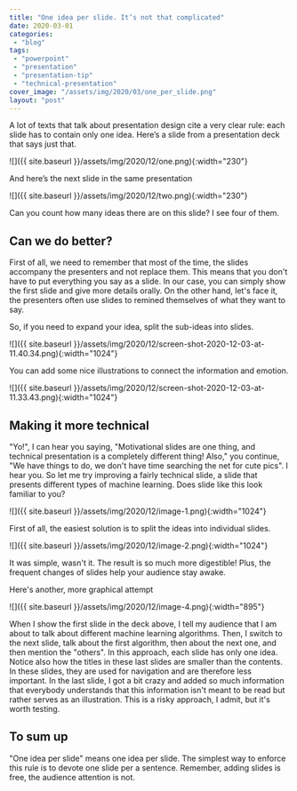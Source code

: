 ```yaml
---
title: "One idea per slide. It’s not that complicated"
date: 2020-03-01
categories: 
 - "blog"
tags: 
 - "powerpoint"
 - "presentation"
 - "presentation-tip"
 - "technical-presentation"
cover_image: "/assets/img/2020/03/one_per_slide.png"
layout: "post"
---
```


A lot of texts that talk about presentation design cite a very clear rule: each slide has to contain only one idea. Here’s a slide from a presentation deck that says just that.

![]({{ site.baseurl }}/assets/img/2020/12/one.png){:width="230"}

And here’s the next slide in the same presentation

![]({{ site.baseurl }}/assets/img/2020/12/two.png){:width="230"}

Can you count how many ideas there are on this slide? I see four of them.

## Can we do better?

First of all, we need to remember that most of the time, the slides accompany the presenters and not replace them. This means that you don't have to put everything you say as a slide. In our case, you can simply show the first slide and give more details orally. On the other hand, let's face it, the presenters often use slides to remined themselves of what they want to say. 

So, if you need to expand your idea, split the sub-ideas into slides. 

![]({{ site.baseurl }}/assets/img/2020/12/screen-shot-2020-12-03-at-11.40.34.png){:width="1024"}

You can add some nice illustrations to connect the information and emotion. 

![]({{ site.baseurl }}/assets/img/2020/12/screen-shot-2020-12-03-at-11.33.43.png){:width="1024"}

## Making it more technical 

"Yo!", I can hear you saying, "Motivational slides are one thing, and technical presentation is a completely different thing! Also," you continue, "We have things to do, we don't have time searching the net for cute pics". I hear you. So let me try improving a fairly technical slide, a slide that presents different types of machine learning.
Does slide like this look familiar to you?

![]({{ site.baseurl }}/assets/img/2020/12/image-1.png){:width="1024"}

First of all, the easiest solution is to split the ideas into individual slides. 

![]({{ site.baseurl }}/assets/img/2020/12/image-2.png){:width="1024"}

It was simple, wasn't it. The result is so much more digestible! Plus, the frequent changes of slides help your audience stay awake.

Here's another, more graphical attempt

![]({{ site.baseurl }}/assets/img/2020/12/image-4.png){:width="895"}

When I show the first slide in the deck above, I tell my audience that I am about to talk about different machine learning algorithms. Then, I switch to the next slide, talk about the first algorithm, then about the next one, and then mention the "others". In this approach, each slide has only one idea. Notice also how the titles in these last slides are smaller than the contents. In these slides, they are used for navigation and are therefore less important.  In the last slide, I got a bit crazy and added so much information that everybody understands that this information isn't meant to be read but rather serves as an illustration. This is a risky approach, I admit, but it's worth testing.

## To sum up

"One idea per slide" means one idea per slide. The simplest way to enforce this rule is to devote one slide per a sentence. Remember, adding slides is  free, the audience attention is not.

